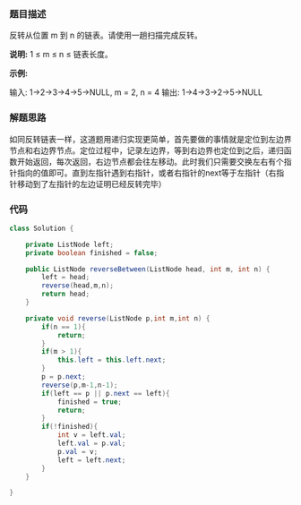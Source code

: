 ### 题目描述

反转从位置 m 到 n 的链表。请使用一趟扫描完成反转。

**说明:**
1 ≤ m ≤ n ≤ 链表长度。

**示例:**

输入: 1->2->3->4->5->NULL, m = 2, n = 4
输出: 1->4->3->2->5->NULL

### 解题思路

如同反转链表一样，这道题用递归实现更简单，首先要做的事情就是定位到左边界节点和右边界节点。定位过程中，记录左边界，等到右边界也定位到之后，递归函数开始返回，每次返回，右边节点都会往左移动。此时我们只需要交换左右有个指针指向的值即可。直到左指针遇到右指针，或者右指针的next等于左指针（右指针移动到了左指针的左边证明已经反转完毕）

### 代码

```java
class Solution {

    private ListNode left;
    private boolean finished = false;

    public ListNode reverseBetween(ListNode head, int m, int n) {
        left = head;
        reverse(head,m,n);
        return head;
    }

    private void reverse(ListNode p,int m,int n) {
        if(n == 1){
            return;
        }
        if(m > 1){
            this.left = this.left.next;
        }
        p = p.next;
        reverse(p,m-1,n-1);
        if(left == p || p.next == left){
            finished = true;
            return;
        }
        if(!finished){
            int v = left.val;
            left.val = p.val;
            p.val = v;
            left = left.next;
        }
    }

}
```

